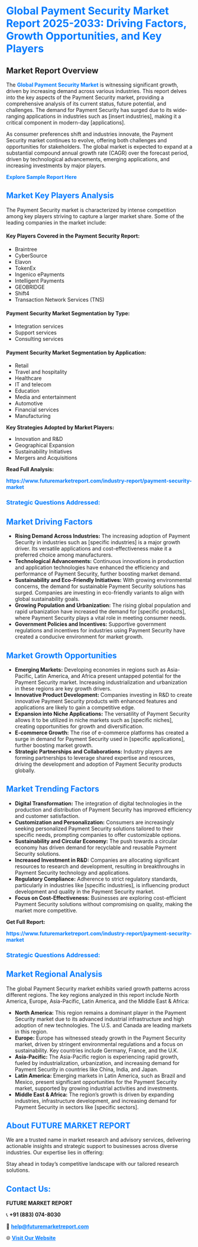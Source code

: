 <h1 style="color: #007BFF;">Global Payment Security Market Report 2025-2033: Driving Factors, Growth Opportunities, and Key Players</h1>

<section id="overview">
<h2>Market Report Overview</h2>
<p>The <a href="https://www.futuremarketreport.com/industry-report/payment-security-market" style="color: #007BFF; text-decoration: none;"><strong>Global Payment Security Market</strong></a> is witnessing significant growth, driven by increasing demand across various industries. This report delves into the key aspects of the Payment Security market, providing a comprehensive analysis of its current status, future potential, and challenges. The demand for Payment Security has surged due to its wide-ranging applications in industries such as [insert industries], making it a critical component in modern-day [applications].</p>
<p>As consumer preferences shift and industries innovate, the Payment Security market continues to evolve, offering both challenges and opportunities for stakeholders. The global market is expected to expand at a substantial compound annual growth rate (CAGR) over the forecast period, driven by technological advancements, emerging applications, and increasing investments by major players.</p>
</section>

<section id="overview">
<p><a href="https://www.futuremarketreport.com/request-sample/reportId=99400" style="color: #007BFF; text-decoration: none;"><strong>Explore Sample Report Here</strong></a></p>
</section>

<section id="key-players">
<h2 style="color: #007BFF;">Market Key Players Analysis</h2>
<p>The Payment Security market is characterized by intense competition among key players striving to capture a larger market share. Some of the leading companies in the market include:</p>
<h4>Key Players Covered in the Payment Security Report:</h4>
<ul><li>Braintree</li><li>CyberSource</li><li>Elavon</li><li>TokenEx</li><li>Ingenico ePayments</li><li>Intelligent Payments</li><li>GEOBRIDGE</li><li>Shift4</li><li>Transaction Network Services (TNS)</li></ul>
<h4>Payment Security Market Segmentation by Type:</h4>
<ul><li>Integration services</li><li>Support services</li><li>Consulting services</li></ul>

<h4>Payment Security Market Segmentation by Application:</h4>
<ul><li>Retail</li><li>Travel and hospitality</li><li>Healthcare</li><li>IT and telecom</li><li>Education</li><li>Media and entertainment</li><li>Automotive</li><li>Financial services</li><li>Manufacturing</li></ul>
<p><strong>Key Strategies Adopted by Market Players:</strong></p>
<ul>
<li>Innovation and R&D</li>
<li>Geographical Expansion</li>
<li>Sustainability Initiatives</li>
<li>Mergers and Acquisitions</li>
</ul>
</section>

<section>
<p><strong>Read Full Analysis: </strong></p><a href="https://www.futuremarketreport.com/industry-report/payment-security-market" style="color: #007BFF; text-decoration: none;"><strong>https://www.futuremarketreport.com/industry-report/payment-security-market</strong></a>
<h3 style="color: #007BFF;">Strategic Questions Addressed:</h3>
</section>

<section id="driving-factors">
<h2 style="color: #007BFF;">Market Driving Factors</h2>
<ul>
<li><strong>Rising Demand Across Industries:</strong> The increasing adoption of Payment Security in industries such as [specific industries] is a major growth driver. Its versatile applications and cost-effectiveness make it a preferred choice among manufacturers.</li>
<li><strong>Technological Advancements:</strong> Continuous innovations in production and application technologies have enhanced the efficiency and performance of Payment Security, further boosting market demand.</li>
<li><strong>Sustainability and Eco-Friendly Initiatives:</strong> With growing environmental concerns, the demand for sustainable Payment Security solutions has surged. Companies are investing in eco-friendly variants to align with global sustainability goals.</li>
<li><strong>Growing Population and Urbanization:</strong> The rising global population and rapid urbanization have increased the demand for [specific products], where Payment Security plays a vital role in meeting consumer needs.</li>
<li><strong>Government Policies and Incentives:</strong> Supportive government regulations and incentives for industries using Payment Security have created a conducive environment for market growth.</li>
</ul>
</section>

<section id="growth-opportunities">
<h2 style="color: #007BFF;">Market Growth Opportunities</h2>
<ul>
<li><strong>Emerging Markets:</strong> Developing economies in regions such as Asia-Pacific, Latin America, and Africa present untapped potential for the Payment Security market. Increasing industrialization and urbanization in these regions are key growth drivers.</li>
<li><strong>Innovative Product Development:</strong> Companies investing in R&D to create innovative Payment Security products with enhanced features and applications are likely to gain a competitive edge.</li>
<li><strong>Expansion into Niche Applications:</strong> The versatility of Payment Security allows it to be utilized in niche markets such as [specific niches], creating opportunities for growth and diversification.</li>
<li><strong>E-commerce Growth:</strong> The rise of e-commerce platforms has created a surge in demand for Payment Security used in [specific applications], further boosting market growth.</li>
<li><strong>Strategic Partnerships and Collaborations:</strong> Industry players are forming partnerships to leverage shared expertise and resources, driving the development and adoption of Payment Security products globally.</li>
</ul>
</section>

<section id="trending-factors">
<h2 style="color: #007BFF;">Market Trending Factors</h2>
<ul>
<li><strong>Digital Transformation:</strong> The integration of digital technologies in the production and distribution of Payment Security has improved efficiency and customer satisfaction.</li>
<li><strong>Customization and Personalization:</strong> Consumers are increasingly seeking personalized Payment Security solutions tailored to their specific needs, prompting companies to offer customizable options.</li>
<li><strong>Sustainability and Circular Economy:</strong> The push towards a circular economy has driven demand for recyclable and reusable Payment Security solutions.</li>
<li><strong>Increased Investment in R&D:</strong> Companies are allocating significant resources to research and development, resulting in breakthroughs in Payment Security technology and applications.</li>
<li><strong>Regulatory Compliance:</strong> Adherence to strict regulatory standards, particularly in industries like [specific industries], is influencing product development and quality in the Payment Security market.</li>
<li><strong>Focus on Cost-Effectiveness:</strong> Businesses are exploring cost-efficient Payment Security solutions without compromising on quality, making the market more competitive.</li>
</ul>
</section>

<section>
<p><strong>Get Full Report: </strong></p><a href="https://www.futuremarketreport.com/industry-report/payment-security-market" style="color: #007BFF; text-decoration: none;"><strong>https://www.futuremarketreport.com/industry-report/payment-security-market</strong></a>
<h3 style="color: #007BFF;">Strategic Questions Addressed:</h3>
</section>


<section id="regional-analysis">
<h2 style="color: #007BFF;">Market Regional Analysis</h2>
<p>The global Payment Security market exhibits varied growth patterns across different regions. The key regions analyzed in this report include North America, Europe, Asia-Pacific, Latin America, and the Middle East & Africa:</p>
<ul>
<li><strong>North America:</strong> This region remains a dominant player in the Payment Security market due to its advanced industrial infrastructure and high adoption of new technologies. The U.S. and Canada are leading markets in this region.</li>
<li><strong>Europe:</strong> Europe has witnessed steady growth in the Payment Security market, driven by stringent environmental regulations and a focus on sustainability. Key countries include Germany, France, and the U.K.</li>
<li><strong>Asia-Pacific:</strong> The Asia-Pacific region is experiencing rapid growth, fueled by industrialization, urbanization, and increasing demand for Payment Security in countries like China, India, and Japan.</li>
<li><strong>Latin America:</strong> Emerging markets in Latin America, such as Brazil and Mexico, present significant opportunities for the Payment Security market, supported by growing industrial activities and investments.</li>
<li><strong>Middle East & Africa:</strong> The region’s growth is driven by expanding industries, infrastructure development, and increasing demand for Payment Security in sectors like [specific sectors].</li>
</ul>
</section>

<footer>
<h2 style="color: #007BFF;">About FUTURE MARKET REPORT</h2>
<p>We are a trusted name in market research and advisory services, delivering actionable insights and strategic support to businesses across diverse industries. Our expertise lies in offering:</p>

<p>Stay ahead in today’s competitive landscape with our tailored research solutions.</p>

<h2 style="color: #007BFF;">Contact Us:</h2>
<p><strong>FUTURE MARKET REPORT</strong></p>
<p>📞 <strong>+91 (883) 074-8030</strong></p>
<p>📧 <strong><a href="mailto:help@futuremarketreport.com" style="color: #007BFF;">help@futuremarketreport.com</a></strong></p>
<p>🌐 <strong><a href="https://www.futuremarketreport.com/" style="color: #007BFF;">Visit Our Website</a></strong></p>
</footer>